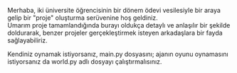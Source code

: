 Merhaba, iki üniversite öğrencisinin bir dönem ödevi vesilesiyle bir araya gelip bir "proje" oluşturma serüvenine hoş geldiniz.   
Umarım proje tamamlandığında burayı oldukça detaylı ve anlaşılır bir şekilde doldurarak, benzer projeler gerçekleştirmek isteyen arkadaşlara bir fayda sağlayabiliriz.

Kendiniz oynamak istiyorsanız, main.py dosyasını; ajanın oyunu oynamasını istiyorsanız da world.py adlı dosyayı çalıştırmalısınız.
